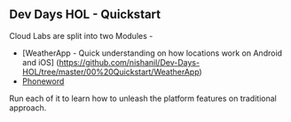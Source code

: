 ## Dev Days HOL - Quickstart

Cloud Labs are split into two Modules -
* [WeatherApp - Quick understanding on how locations work on Android and iOS] (https://github.com/nishanil/Dev-Days-HOL/tree/master/00%20Quickstart/WeatherApp)
* [Phoneword]()

Run each of it to learn how to unleash the platform features on traditional approach.
